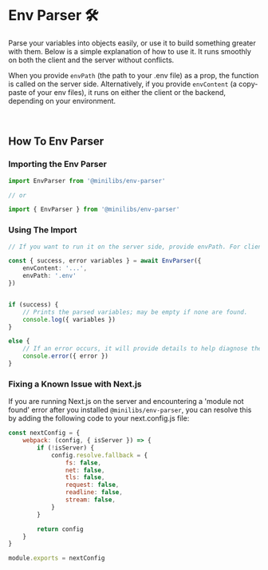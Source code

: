 # **Env Parser 🛠️**

Parse your variables into objects easily, or use it to build something greater with them. Below is a simple explanation of how to use it. It runs smoothly on both the client and the server without conflicts.

When you provide `envPath` (the path to your .env file) as a prop, the function is called on the server side. Alternatively, if you provide `envContent` (a copy-paste of your env files), it runs on either the client or the backend, depending on your environment.

<br />

## **How To Env Parser**

### **Importing the Env Parser**

```ts
import EnvParser from '@minilibs/env-parser'

// or

import { EnvParser } from '@minilibs/env-parser'
```

### **Using The Import**

```ts
// If you want to run it on the server side, provide envPath. For client-side usage, provide envContent, as files cannot be read directly from the client.

const { success, error variables } = await EnvParser({
    envContent: '...',
    envPath: '.env'
})


if (success) {
    // Prints the parsed variables; may be empty if none are found.
    console.log({ variables })
}

else {
    // If an error occurs, it will provide details to help diagnose the issue.
    console.error({ error })
}

```

### Fixing a Known Issue with Next.js

If you are running Next.js on the server and encountering a 'module not found' error after you installed `@minilibs/env-parser`, you can resolve this by adding the following code to your next.config.js file:

```js
const nextConfig = {
    webpack: (config, { isServer }) => {
        if (!isServer) {
            config.resolve.fallback = {
                fs: false,
                net: false,
                tls: false,
                request: false,
                readline: false,
                stream: false,
            }
        }

        return config
    }
}

module.exports = nextConfig
```
